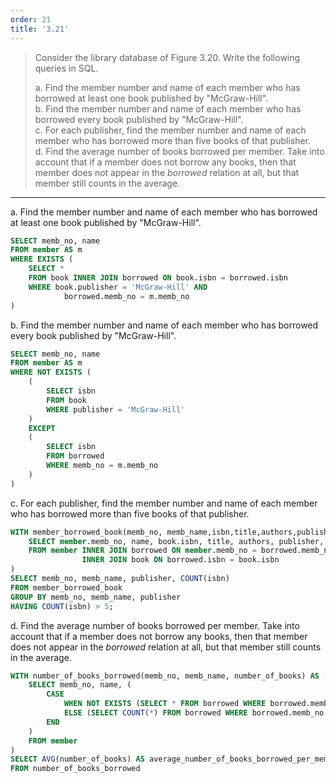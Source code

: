 ```yaml
---
order: 21
title: '3.21'
---
```

> Consider the library database of Figure 3.20. Write the following queries in SQL. 
> 
> a. Find the member number and name of each member who has borrowed at least one book 
> published by "McGraw-Hill". <br>
> b. Find the member number and name of each member who has borrowed every book published by "McGraw-Hill".<br>
> c. For each publisher, find the member number and name of each member who has borrowed more than five books
> of that publisher. <br> 
> d. Find the average number of books borrowed per member. Take into account that if a member does not 
> borrow any books, then that member does not appear in the _borrowed_ relation at all, but that member still
> counts in the average. <br> 

--------------------------------

a. Find the member number and name of each member who has borrowed at least one book 
published by "McGraw-Hill". <br> 

```sql
SELECT memb_no, name
FROM member AS m
WHERE EXISTS (
    SELECT * 
    FROM book INNER JOIN borrowed ON book.isbn = borrowed.isbn 
    WHERE book.publisher = 'McGraw-Hill' AND 
            borrowed.memb_no = m.memb_no
)
```

b. Find the member number and name of each member who has borrowed every book published by "McGraw-Hill".

```sql
SELECT memb_no, name
FROM member AS m 
WHERE NOT EXISTS (
    (
        SELECT isbn
        FROM book
        WHERE publisher = 'McGraw-Hill'
    )
    EXCEPT 
    (
        SELECT isbn
        FROM borrowed
        WHERE memb_no = m.memb_no
    )
) 
```

c. For each publisher, find the member number and name of each member who has borrowed more than five books
of that publisher.

```sql
WITH member_borrowed_book(memb_no, memb_name,isbn,title,authors,publisher,date) AS (
    SELECT member.memb_no, name, book.isbn, title, authors, publisher, date
    FROM member INNER JOIN borrowed ON member.memb_no = borrowed.memb_no
                INNER JOIN book ON borrowed.isbn = book.isbn
)
SELECT memb_no, memb_name, publisher, COUNT(isbn)
FROM member_borrowed_book
GROUP BY memb_no, memb_name, publisher
HAVING COUNT(isbn) > 5;
```

d. Find the average number of books borrowed per member. Take into account that if a member does not 
borrow any books, then that member does not appear in the _borrowed_ relation at all, but that member still
counts in the average.

```sql 
WITH number_of_books_borrowed(memb_no, memb_name, number_of_books) AS (
    SELECT memb_no, name, (
        CASE
            WHEN NOT EXISTS (SELECT * FROM borrowed WHERE borrowed.memb_no = member.memb_no) THEN 0
            ELSE (SELECT COUNT(*) FROM borrowed WHERE borrowed.memb_no = member.memb_no) 
        END
    )
    FROM member
)
SELECT AVG(number_of_books) AS average_number_of_books_borrowed_per_member
FROM number_of_books_borrowed
```
